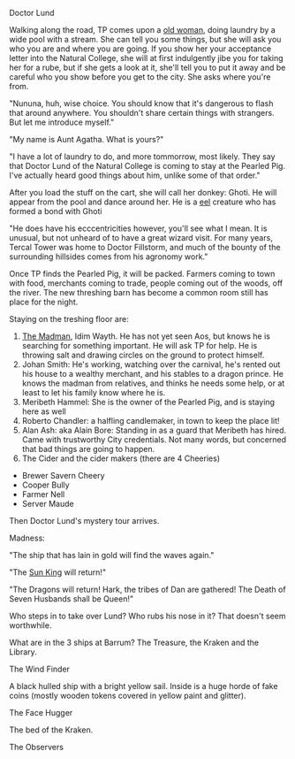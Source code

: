 Doctor Lund

Walking along the road, TP comes upon a [old woman](/p/aunt_agnus), doing laundry by a wide pool with a stream. She can tell you some things, but she will ask you who you are and where you are going. If you show her your acceptance letter into the Natural College, she will at first indulgently jibe you for taking her for a rube, but if she gets a look at it, she'll tell you to put it away and be careful who you show before you get to the city. She asks where you're from.

"Nununa, huh, wise choice. You should know that it's dangerous to flash that around anywhere. You shouldn't share certain things with strangers. But let me introduce myself."

"My name is Aunt Agatha. What is yours?"

"I have a lot of laundry to do, and more tommorrow, most likely. They say that Doctor Lund of the Natural College is coming to stay at the Pearled Pig. I've actually heard good things about him, unlike some of that order."

After you load the stuff on the cart, she will call her donkey: Ghoti. He will appear from the pool and dance around her. He is a [eel](https://aonprd.com/MonsterDisplay.aspx?ItemName=Enisysian) creature who has formed a bond with Ghoti

"He does have his ecccentricities however, you'll see what I mean. It is unusual, but not unheard of to have a great wizard visit. For many years, Tercal Tower was home to Doctor Fillstorm, and much of the bounty of the surrounding hillsides comes from his agronomy work."

Once TP finds the Pearled Pig, it will be packed. Farmers coming to town with food, merchants coming to trade, people coming out of the woods, off the river. The new threshing barn has become a common room still has place for the night.

Staying on the treshing floor are:
 1. [The Madman](/p/madman), Idim Wayth. He has not yet seen Aos, but knows he is searching for something important. He will ask TP for help. He is throwing salt and drawing circles on the ground to protect himself.
 2. Johan Smith: He's working, watching over the carnival, he's rented out his house to a wealthy merchant, and his stables to a dragon prince. He knows the madman from relatives, and thinks he needs some help, or at least to let his family know where he is.
 3. Meribeth Hammel: She is the owner of the Pearled Pig, and is staying here as well
 4. Roberto Chandler: a halfling candlemaker, in town to keep the place lit!
 5. Alan Ash: aka Alain Bore: Standing in as a guard that Meribeth has hired. Came with trustworthy City credentials. Not many words, but concerned that bad things are going to happen.
 6. The Cider and the cider makers (there are 4 Cheeries)
  * Brewer Savern Cheery
  * Cooper Bully
  * Farmer Nell
  * Server Maude
 
Then Doctor Lund's mystery tour arrives.

Madness:

 "The ship that has lain in gold will find the waves again."

 "The [Sun King](/p/parson) will return!"

 "The Dragons will return! Hark, the tribes of Dan are gathered! The Death of Seven Husbands shall be Queen!"

Who steps in to take over Lund? Who rubs his nose in it? That doesn't seem worthwhile.

What are in the 3 ships at Barrum? The Treasure, the Kraken and the Library.

The Wind Finder

A black hulled ship with a bright yellow sail. Inside is a huge horde of fake coins (mostly wooden tokens covered in yellow paint and glitter). 

The Face Hugger

The bed of the Kraken. 

The Observers



